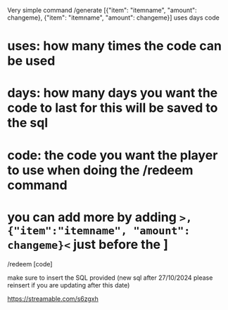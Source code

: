 Very simple command
/generate [{"item": "itemname", "amount": changeme}, {"item": "itemname", "amount": changeme}] uses days code 

# uses: how many times the code can be used
# days: how many days you want the code to last for this will be saved to the sql
# code: the code you want the player to use when doing the /redeem command
#  you can add more by adding  ```>, {"item":"itemname", "amount": changeme}<``` just before the ]

/redeem [code]

make sure to insert the SQL provided (new sql after 27/10/2024 please reinsert if you are updating after this date)

https://streamable.com/s6zgxh
